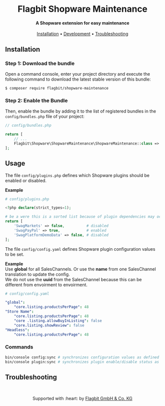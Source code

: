 <h1 align="center">
  Flagbit Shopware Maintenance
  <br>
</h1>

<h4 align="center">A Shopware extension for easy maintenance</h4>

<p align="center">
  <a href="#installation">Installation</a> •
  <a href="#development">Development</a> •
  <a href="#troubleshooting">Troubleshooting</a>
</p>

## Installation

### Step 1: Download the bundle

Open a command console, enter your project directory and execute the
following command to download the latest stable version of this bundle:

```console
$ composer require flagbit/shopware-maintenance
```

### Step 2: Enable the Bundle

Then, enable the bundle by adding it to the list of registered bundles
in the `config/bundles.php` file of your project:

```php
// config/bundles.php

return [
    // ...
    Flagbit\Shopware\ShopwareMaintenance\ShopwareMaintenance::class => ['all' => true],
];
```

## Usage

The file `config/plugins.php` defines which Shopware plugins should be enabled or disabled.

**Example**

```php
# config/plugins.php

<?php declare(strict_types=1);

# be a were this is a sorted list because of plugin dependencies may occur
return [
    'SwagMarkets' => false,          # disabled
    'SwagPayPal' => true,            # enabled
    'SwagPlatformDemoData' => false, # disabled
];

```

The file `config/config.yaml` defines Shopware plugin configuration values to be set.

**Example**  
Use **global** for all SalesChannels. Or use the **name** from one SalesChannel translation to update the config.  
We do not use the **uuid** from the SalesChannel because this can be different from envoirment to envoirment.
```yaml
# config/config.yaml

"global":
    "core.listing.productsPerPage": 48
"Store Name":
    "core.listing.productsPerPage": 48
    "core .listing.allowBuyInListing": false
    "core.listing.showReview": false
"Headless":
    "core.listing.productsPerPage": 48

```

### Commands

```bash
bin/console config:sync # synchronizes configuration values as defined in config/config.yaml
bin/console plugin:sync # synchronizes plugin enable/disable status as defined in config/plugins.php 
```

## Troubleshooting

<br>

<p align="center">
Supported with :heart: by <a href="https://www.flagbit.de">Flagbit GmbH & Co. KG</a>
</p>
